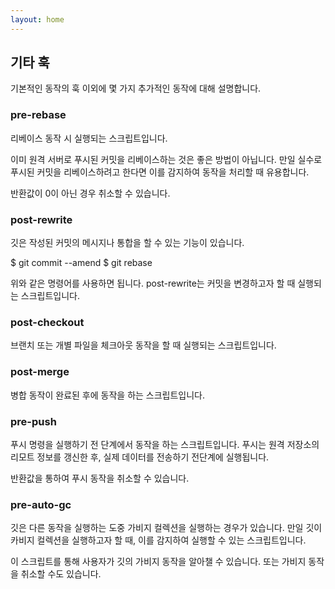 ```yaml
---
layout: home
---
```

## 기타 훅
기본적인 동작의 훅 이외에 몇 가지 추가적인 동작에 대해 설명합니다.

### pre-rebase
리베이스 동작 시 실행되는 스크립트입니다.

이미 원격 서버로 푸시된 커밋을 리베이스하는 것은 좋은 방법이 아닙니다. 만일 실수로 푸시된 커밋을 리베이스하려고 한다면 이를 감지하여 동작을 처리할 때 유용합니다.

반환값이 0이 아닌 경우 취소할 수 있습니다.

### post-rewrite
깃은 작성된 커밋의 메시지나 통합을 할 수 있는 기능이 있습니다. 

$ git commit --amend
$ git rebase

위와 같은 명령어를 사용하면 됩니다. post-rewrite는 커밋을 변경하고자 할 때 실행되는 스크립트입니다.

### post-checkout
브랜치 또는 개별 파일을 체크아웃 동작을 할 때 실행되는 스크립트입니다.

### post-merge
병합 동작이 완료된 후에 동작을 하는 스크립트입니다. 

### pre-push
푸시 명령을 실행하기 전 단계에서 동작을 하는 스크립트입니다. 푸시는 원격 저장소의 리모트 정보를 갱신한 후, 실제 데이터를 전송하기 전단계에 실행됩니다.

반환값을 통하여 푸시 동작을 취소할 수 있습니다.

### pre-auto-gc 
깃은 다른 동작을 실행하는 도중 가비지 컬렉션을 실행하는 경우가 있습니다. 만일 깃이 카비지 컬렉션을 실행하고자 할 때, 이를 감지하여 실행할 수 있는 스크립트입니다.

이 스크립트를 통해 사용자가 깃의 가비지 동작을 알아챌 수 있습니다. 또는 가비지 동작을 취소할 수도 있습니다.